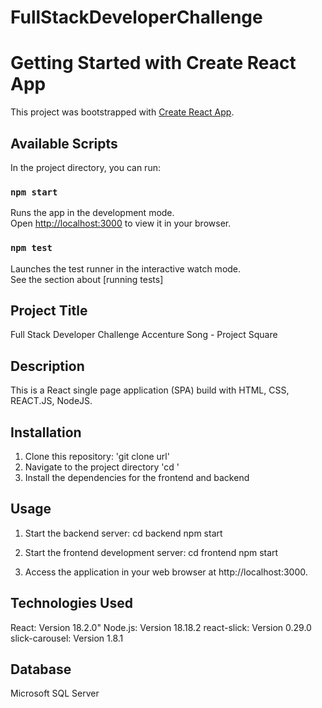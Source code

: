 ﻿# FullStackDeveloperChallenge
# Getting Started with Create React App

This project was bootstrapped with [Create React App](https://github.com/facebook/create-react-app).

## Available Scripts

In the project directory, you can run:

### `npm start`

Runs the app in the development mode.\
Open [http://localhost:3000](http://localhost:3000) to view it in your browser.

### `npm test`

Launches the test runner in the interactive watch mode.\
See the section about [running tests]

## Project Title

Full Stack Developer Challenge
Accenture Song - Project Square

## Description

This is a React single page application (SPA) build with HTML, CSS, REACT.JS, NodeJS.

## Installation

1. Clone this repository: 'git clone url'
2. Navigate to the project directory 'cd '
3. Install the dependencies for the frontend and backend

## Usage

1. Start the backend server:
   cd backend
   npm start

2. Start the frontend development server:
   cd frontend
   npm start

3. Access the application in your web browser at http://localhost:3000.

## Technologies Used

React: Version 18.2.0"
Node.js: Version 18.18.2
react-slick: Version 0.29.0
slick-carousel: Version 1.8.1

## Database

Microsoft SQL Server
